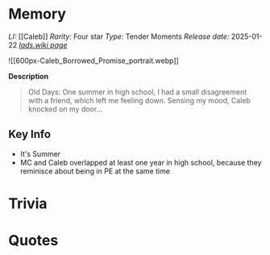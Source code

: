 # Memory
*LI:* [[Caleb]]
*Rarity:* Four star
*Type:* Tender Moments
*Release date:* 2025-01-22
*[lads.wiki page](https://lads.wiki/wiki/Caleb:_Borrowed_Promise)*

![[600px-Caleb_Borrowed_Promise_portrait.webp]]

**Description**
> Old Days: One summer in high school, I had a small disagreement with a friend, which left me feeling down. Sensing my mood, Caleb knocked on my door...
## Key Info
* It's Summer
* MC and Caleb overlapped at least one year in high school, because they reminisce about being in PE at the same time

# Trivia

# Quotes